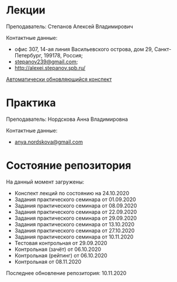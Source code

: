 # Лекции

Преподаватель: Степанов Алексей Владимирович

Контактные данные: 
+ офис 307, 14-ая линия Васильевского острова, дом 29, Санкт-Петербург, 199178, Россия; 
+ stepanov239@gmail.com; 
+ http://alexei.stepanov.spb.ru/

[Автоматически обновляющийся конспект](http://alexei.stepanov.spb.ru/students/MKNalg.pdf)

# Практика

Преподаватель: Нордскова Анна Владимировна

Контактные данные:
+ anya.nordskova@gmail.com

# Состояние репозитория

На данный момент загружены:
+ Конспект лекций по состоянию на 24.10.2020
+ Задания практического семинара от 01.09.2020
+ Задания практического семинара от 08.09.2020
+ Задания практического семинара от 22.09.2020
+ Задания практического семинара от 29.09.2020
+ Задания практического семинара от 13.10.2020
+ Задания практического семинара от 27.10.2020
+ Задания практического семинара от 10.11.2020
+ Тестовая контрольная от 29.09.2020
+ Контрольная (зачёт) от 06.10.2020
+ Контрольная (рейтинг) от 06.10.2020
+ Контрольная от 08.11.2020

Последнее обновление репозитория: 10.11.2020

